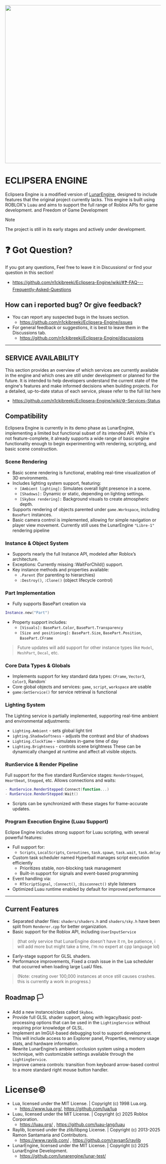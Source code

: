 <img src="/repo/IconNLabelCompressed.svg" width="512"/>

# ECLIPSERA ENGINE
Eclipsera Engine is a modified version of [LunarEngine](https://github.com/lunarengine/lunar-test), designed to include features that the original project currently lacks. This engine is built using ROBLOX's Luau and aims to support the full range of Roblox APIs for game development. and Freedom of Game Development

> [!NOTE]
> The project is still in its early stages and actively under development.

# ❓ Got Question?
If you got any questions, Feel free to leave it in Discussions! or find your question in this section!
- https://github.com/n1ckibreeki/Eclipsera-Engine/wiki/#❓-FAQ---Frequently-Asked-Questions

## How can i reported bug? Or give feedback?
- You can report any suspected bugs in the Issues section.
  - https://github.com/n1ckibreeki/Eclipsera-Engine/issues
- For general feedback or suggestions, it is best to leave them in the Discussions tab.
  - https://github.com/n1ckibreeki/Eclipsera-Engine/discussions

---
## SERVICE AVAILABILITY
This section provides an overview of which services are currently available in the engine and which ones are still under development or planned for the future. It is intended to help developers understand the current state of the engine's features and make informed decisions when building projects. For a detailed, up-to-date status of each service, please refer to the full list here
- https://github.com/n1ckibreeki/Eclipsera-Engine/wiki/⚙-Services-Status

## Compatibility
Eclipsera Engine is currently in its demo phase as LunarEngine, implementing a limited but functional subset of its intended API. While it's not feature-complete, it already supports a wide range of basic engine functionality enough to begin experimenting with rendering, scripting, and basic scene construction.
### Scene Rendering
- Basic scene rendering is functional, enabling real-time visualization of 3D environments.
- Includes lighting system support, featuring:
  - `[Ambient lighting]:` Simulates overall light presence in a scene.
  - `[Shadows]:` Dynamic or static, depending on lighting settings.
  - `[Skybox rendering]:` Background visuals to create atmospheric depth.
- Supports rendering of objects parented under `game.Workspace`, including `BasePart` instances.
- Basic camera control is implemented, allowing for simple navigation or player view movement.
Currently still uses the LunarEngine `"Libre-1"` rendering pipeline
### Instance & Object System
- Supports nearly the full Instance API, modeled after Roblox’s architecture.
- Exceptions: Currently missing :WaitForChild() support.
- Key instance methods and properties available:
  - `.Parent` (for parenting to hierarchies)
  - `:Destroy()`, `:Clone()` (object lifecycle control)
### Part Implementation
- Fully supports BasePart creation via
```lua
Instance.new("Part")
```
- Property support includes:
  - `[Visuals]:` `BasePart.Color`, `BasePart.Transparency`
  - `[Size and positioning]:` `BasePart.Size`, `BasePart.Position`, `BasePart.CFrame`
> Future updates will add support for other instance types like `Model`, `MeshPart`, `Decal`, etc.
### Core Data Types & Globals
- Implements support for key standard data types: `CFrame`, `Vector3`, `Color3`, Random`
- Core global objects and services: `game`, `script`, `workspace` are usable
- `game:GetService()` for service retrieval is functional
### Lighting System
The Lighting service is partially implemented, supporting real-time ambient and environmental adjustments:
  - `Lighting.Ambient` - sets global light tint
  - `ighting.ShadowSoftness` - adjusts the contrast and blur of shadows
  - `Lighting.ClockTime` - simulates in-game time of day
  - `Lighting.Brightness` - controls scene brightness
These can be dynamically changed at runtime and affect all visible objects.
### RunService & Render Pipeline
Full support for the five standard RunService stages: `RenderStepped`, `Heartbeat`, `Stepped`, etc.
Allows connections and waits:
```lua
- RunService.RenderStepped:Connect(function...)
- RunService.RenderStepped:Wait()
```
- Scripts can be synchronized with these stages for frame-accurate updates.
### Program Execution Engine (Luau Support)
Eclipse Engine includes strong support for Luau scripting, with several powerful features:
- Full support for:
  - `Scripts`, `LocalScripts`, `Coroutines`, `task.spawn`, `task.wait`, `task.delay`
- Custom task scheduler named Hyperball manages script execution efficiently
  - Prioritizes stable, non-blocking task management
  - Built-in support for signals and event-based programming
- Event handling via:
  - `RTScriptSignal`, `:Connect()`, `:Disconnect()` style listeners
- Optimized Luau runtime enabled by default for improved performance

---

## Current Features
- Separated shader files: `shaders/shaders.h` and `shaders/sky.h` have been split from `Renderer.cpp` for better organization.
- Basic support for the Roblox API, including `UserInputService`
> (that only service that LunarEngine doesn't have it rn, be patience, i will add more but might take a time, i'm no expert at cpp language lol)
- Early-stage support for GLSL shaders.
- Performance improvements, Fixed a crash issue in the Lua scheduler that occurred when loading large LuaU files.
> (Note: creating over 100,000 instances at once still causes crashes. this is currently a work in progress.)

## Roadmap 🏳
- Add a new instance/class called `Skybox`.
- Provide full GLSL shader support, along with legacy/basic post-processing options that can be used in the `LightingService` without requiring prior knowledge of GLSL.
- Implement an ImGUI-based debugging tool to support development. This will include access to an Explorer panel, Properties, memory usage stats, and hardware information.
- Rewrite LunarEngine’s ambient occlusion system using a modern technique, with customizable settings available through the `LightingService`.
- Improve camera controls: transition from keyboard arrow-based control to a more standard right mouse button handler.
  
# License©
- Lua, licensed under the MIT License. | Copyright (c) 1998 Lua.org.
  - https://www.lua.org/, https://github.com/lua/lua
- Luau, licensed under the MIT License. | Copyright (c) 2025 Roblox Corporation.
  - https://luau.org/ , https://github.com/luau-lang/luau
- Raylib, licensed under the zlib/libpng License. | Copyright (c) 2013-2025 Ramon Santamaria and Contributors.
  - https://www.raylib.com/ , https://github.com/raysan5/raylib
- LunarEngine, licensed under the MIT License. | Copyright (c) 2025  LunarEngine Development.
  - https://github.com/lunarengine/lunar-test/
